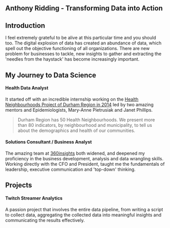 ## **Anthony Ridding - Transforming Data into Action**


## Introduction
I feel extremely grateful to be alive at this particular time and you should too. The digital explosion of data has created an abundance of data, which spell out the objective functioning of all organizations. There are new problem for businesses to tackle, new insights to gather and extracting the 'needles from the haystack' has become increasingly important.  


## **My Journey to Data Science**

#### **Health Data Analyst**
It started off with an incredible internship working on the [Health Neighbourhoods Project of Durham Region in 2014](https://www.durham.ca/en/health-and-wellness/health-neighbourhoods.aspx) led by two amazing mentors and Epidemiologists, Mary-Anne Pietrusiak and Janet Phillips. 

> Durham Region has 50 Health Neighbourhoods. We present more than 80 indicators, by neighbourhood and municipality, to tell us about the demographics and health of our communities.


#### **Solutions Consultant / Business Analyst**
The amazing team at [360insights](https://360insights.com/) both widened, and deepened my proficiency in the business development, analysis and data wrangling skills. Working directly with the CFO and President, taught me the fundamentals of leadership, executive communication and 'top-down' thinking. 



## Projects

#### **Twitch Streamer Analytics**
A passion project that involves the entire data pipeline, from writing a script to collect data, aggregating the collected data into meaningful insights and communicating the results effectively. 
